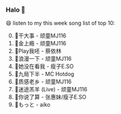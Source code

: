 

### Halo 👋

😄 listen to my this week song list of top 10:

0. 🌈干大事  - 顽童MJ116
1. 🌈金上瘾 - 顽童MJ116
2. 🌈Play我呸 - 蔡依林
3. 🌈浪漫一下 - 顽童MJ116
4. 🌈她没在看我 - 瘦子E.SO
5. 🌈九局下半 - MC Hotdog
6. 🌈质感老乡 - 顽童MJ116
7. 🌈迷途羔羊 (Live) - 顽童MJ116
8. 🌈你说了算 - 张惠妹/瘦子E.SO
9. 🌈もっと - aiko

